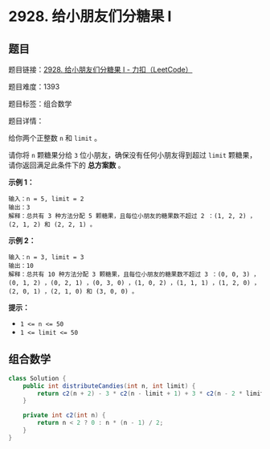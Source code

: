 # 2928. 给小朋友们分糖果 I

## 题目

题目链接：[2928. 给小朋友们分糖果 I - 力扣（LeetCode）](https://leetcode.cn/problems/distribute-candies-among-children-i/description/)

题目难度：1393

题目标签：组合数学

题目详情：

给你两个正整数 `n` 和 `limit` 。

请你将 `n` 颗糖果分给 `3` 位小朋友，确保没有任何小朋友得到超过 `limit` 颗糖果，请你返回满足此条件下的 **总方案数** 。

**示例 1：**

```
输入：n = 5, limit = 2
输出：3
解释：总共有 3 种方法分配 5 颗糖果，且每位小朋友的糖果数不超过 2 ：(1, 2, 2) ，(2, 1, 2) 和 (2, 2, 1) 。
```

**示例 2：**

```
输入：n = 3, limit = 3
输出：10
解释：总共有 10 种方法分配 3 颗糖果，且每位小朋友的糖果数不超过 3 ：(0, 0, 3) ，(0, 1, 2) ，(0, 2, 1) ，(0, 3, 0) ，(1, 0, 2) ，(1, 1, 1) ，(1, 2, 0) ，(2, 0, 1) ，(2, 1, 0) 和 (3, 0, 0) 。
```

**提示：**

- `1 <= n <= 50`
- `1 <= limit <= 50`



## 组合数学

``` java
class Solution {
    public int distributeCandies(int n, int limit) {
        return c2(n + 2) - 3 * c2(n - limit + 1) + 3 * c2(n - 2 * limit) - c2(n - 3 * limit - 1);
    }

    private int c2(int n) {
        return n < 2 ? 0 : n * (n - 1) / 2;
    }
}
```